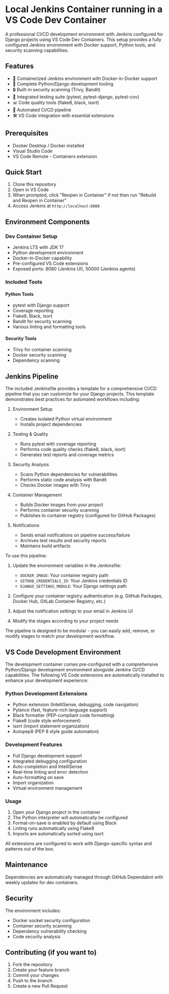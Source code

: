 # Local Jenkins Container running in a VS Code Dev Container

A professional CI/CD development environment with Jenkins configured for Django projects using VS Code Dev Containers. This setup provides a fully configured Jenkins environment with Docker support, Python tools, and security scanning capabilities.

## Features

- 🐳 Containerized Jenkins environment with Docker-in-Docker support
- 🐍 Complete Python/Django development tooling
- 🔒 Built-in security scanning (Trivy, Bandit)
- 🧪 Integrated testing suite (pytest, pytest-django, pytest-cov)
- 📊 Code quality tools (flake8, black, isort)
- 🔄 Automated CI/CD pipeline
- 🛠️ VS Code integration with essential extensions

## Prerequisites

- Docker Desktop / Docker installed
- Visual Studio Code
- VS Code Remote - Containers extension

## Quick Start

1. Clone this repository
2. Open in VS Code
3. When prompted, click "Reopen in Container" if not then run "Rebuild and Reopen in Container"
4. Access Jenkins at `http://localhost:8080`

## Environment Components

### Dev Container Setup
- Jenkins LTS with JDK 17
- Python development environment
- Docker-in-Docker capability
- Pre-configured VS Code extensions
- Exposed ports: 8080 (Jenkins UI), 50000 (Jenkins agents)

### Included Tools

#### Python Tools
- pytest with Django support
- Coverage reporting
- Flake8, Black, isort
- Bandit for security scanning
- Various linting and formatting tools

#### Security Tools
- Trivy for container scanning
- Docker security scanning
- Dependency scanning

## Jenkins Pipeline

The included Jenkinsfile provides a template for a comprehensive CI/CD pipeline that you can customize for your Django projects. This template demonstrates best practices for automated workflows including:

1. Environment Setup
   - Creates isolated Python virtual environment
   - Installs project dependencies

2. Testing & Quality
   - Runs pytest with coverage reporting
   - Performs code quality checks (flake8, black, isort)
   - Generates test reports and coverage metrics

3. Security Analysis
   - Scans Python dependencies for vulnerabilities
   - Performs static code analysis with Bandit
   - Checks Docker images with Trivy

4. Container Management
   - Builds Docker images from your project
   - Performs container security scanning
   - Publishes to container registry (configured for GitHub Packages)

5. Notifications
   - Sends email notifications on pipeline success/failure
   - Archives test results and security reports
   - Maintains build artifacts

To use this pipeline:
1. Update the environment variables in the Jenkinsfile:
   - `DOCKER_IMAGE`: Your container registry path
   - `GITHUB_CREDENTIALS_ID`: Your Jenkins credentials ID
   - `DJANGO_SETTINGS_MODULE`: Your Django settings path

2. Configure your container registry authentication (e.g. GitHub Packages, Docker Hub, GitLab Container Registry, etc.)
3. Adjust the notification settings to your email in Jenkins UI
4. Modify the stages according to your project needs

The pipeline is designed to be modular - you can easily add, remove, or modify stages to match your development workflow.

## VS Code Development Environment

The development container comes pre-configured with a comprehensive Python/Django development environment alongside Jenkins CI/CD capabilities. The following VS Code extensions are automatically installed to enhance your development experience:

### Python Development Extensions
- Python extension (IntelliSense, debugging, code navigation)
- Pylance (fast, feature-rich language support)
- Black formatter (PEP-compliant code formatting)
- Flake8 (code style enforcement)
- isort (import statement organization)
- Autopep8 (PEP 8 style guide automation)

### Development Features
- Full Django development support
- Integrated debugging configuration
- Auto-completion and IntelliSense
- Real-time linting and error detection
- Auto-formatting on save
- Import organization
- Virtual environment management

### Usage
1. Open your Django project in the container
2. The Python interpreter will automatically be configured
3. Format-on-save is enabled by default using Black
4. Linting runs automatically using Flake8
5. Imports are automatically sorted using isort

All extensions are configured to work with Django-specific syntax and patterns out of the box.

## Maintenance

Dependencies are automatically managed through GitHub Dependabot with weekly updates for dev containers.

## Security

The environment includes:
- Docker socket security configuration
- Container security scanning
- Dependency vulnerability checking
- Code security analysis

## Contributing (if you want to)

1. Fork the repository
2. Create your feature branch
3. Commit your changes
4. Push to the branch
5. Create a new Pull Request

